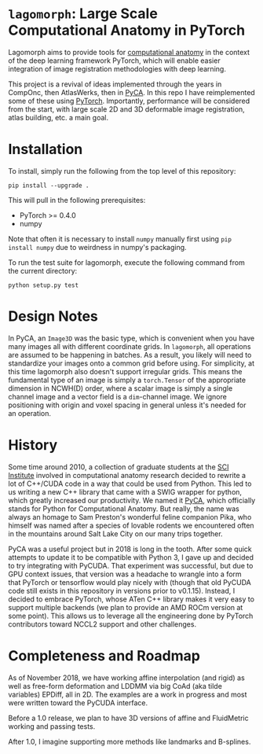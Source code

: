 # `lagomorph`: Large Scale Computational Anatomy in PyTorch

Lagomorph aims to provide tools for [computational
anatomy](https://en.wikipedia.org/wiki/Computational_anatomy) in the context of
the deep learning framework PyTorch, which will enable easier integration of
image registration methodologies with deep learning.

This project is a revival of ideas implemented through the years in CompOnc,
then AtlasWerks, then in [PyCA](https://bitbucket.org/scicompanat/pyca). In this
repo I have reimplemented some of these using [PyTorch](https://pytorch.org).
Importantly, performance will be considered from the start, with large scale 2D
and 3D deformable image registration, atlas building, etc. a main goal.

# Installation

To install, simply run the following from the top level of this repository:

```
pip install --upgrade .
```

This will pull in the following prerequisites:

- PyTorch >= 0.4.0
- numpy

Note that often it is necessary to install `numpy` manually first using `pip
install numpy` due to weirdness in numpy's packaging.

To run the test suite for lagomorph, execute the following command from the
current directory:

```
python setup.py test
```

# Design Notes

In PyCA, an `Image3D` was the basic type, which is convenient when you have many
images all with different coordinate grids. In `lagomorph`, all operations are
assumed to be happening in batches. As a result, you likely will need to
standardize your images onto a common grid before using. For simplicity, at this
time lagomorph also doesn't support irregular grids. This means the fundamental
type of an image is simply a `torch.Tensor` of the appropriate dimension in
NCWH(D) order, where a scalar image is simply a single channel image and a
vector field is a `dim`-channel image. We ignore positioning with origin and
voxel spacing in general unless it's needed for an operation.

# History

Some time around 2010, a collection of graduate students at the [SCI
Institute](https://sci.utah.edu) involved in computational anatomy research
decided to rewrite a lot of C++/CUDA code in a way that could be used from
Python. This led to us writing a new C++ library that came with a SWIG wrapper
for python, which greatly increased our productivity. We named it
[PyCA](https://bitbucket), which officially stands for Python for Computational
Anatomy. But really, the name was always an homage to Sam Preston's wonderful
feline companion Pika, who himself was named after a species of lovable rodents
we encountered often in the mountains around Salt Lake City on our many trips
together.

PyCA was a useful project but in 2018 is long in the tooth. After some quick
attempts to update it to be compatible with Python 3, I gave up and decided to
try integrating with PyCUDA. That experiment was successful, but due to GPU
context issues, that version was a headache to wrangle into a form that PyTorch
or tensorflow would play nicely with (though that old PyCUDA code still exists
in this repository in versions prior to v0.1.15). Instead, I decided to embrace
PyTorch, whose ATen C++ library makes it very easy to support multiple backends
(we plan to provide an AMD ROCm version at some point). This allows us to
leverage all the engineering done by PyTorch contributors toward NCCL2 support
and other challenges.

# Completeness and Roadmap

As of November 2018, we have working affine interpolation (and rigid) as well as
free-form deformation and LDDMM via big CoAd (aka tilde variables) EPDiff, all
in 2D. The examples are a work in progress and most were written toward the
PyCUDA interface.

Before a 1.0 release, we plan to have 3D versions of affine and FluidMetric
working and passing tests.

After 1.0, I imagine supporting more methods like landmarks and B-splines.
